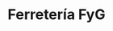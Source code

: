 ---
title: "Ferretería FyG"
url: /ciudad-autonoma-de-buenos-aires/ferreteria-fyg/
shop: Eisenwaren
---